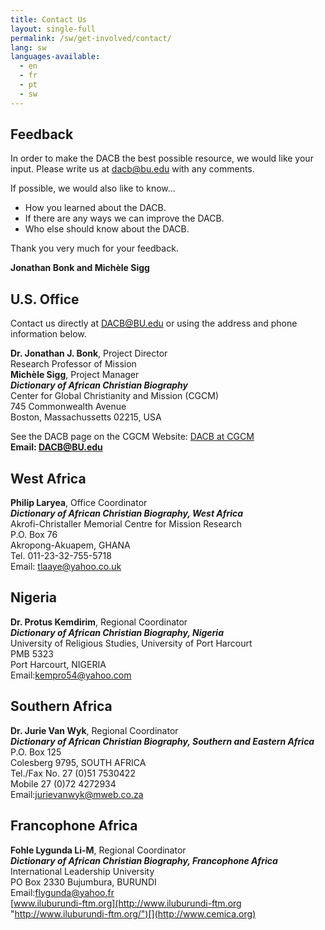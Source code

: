 ```yaml
---
title: Contact Us
layout: single-full
permalink: /sw/get-involved/contact/
lang: sw
languages-available:                         
  - en
  - fr
  - pt
  - sw
---
```

## Feedback

In order to make the DACB the best possible resource, we would like your input. Please write us at [dacb@bu.edu](mailto:dacb@omsc.org) with any comments.  

If possible, we would also like to know...  

- How you learned about the DACB.  
- If there are any ways we can improve the DACB.  
- Who else should know about the DACB.  

Thank you very much for your feedback.  

**Jonathan Bonk and Michèle Sigg**

## U.S. Office

Contact us directly at [DACB@BU.edu](mailto:dacb@bu.edu) or using the address and phone information below.  

**Dr. Jonathan J. Bonk**, Project Director  
Research Professor of Mission  
**Michèle Sigg**, Project Manager  
**_Dictionary of African Christian Biography_**  
Center for Global Christianity and Mission (CGCM)  
745 Commonwealth Avenue  
Boston, Massachussetts 02215, USA  

See the DACB page on the CGCM Website: [DACB at CGCM](http://www.bu.edu/cgcm/digital-projects/dictionary-of-african-christian-biography/)  
**Email: [DACB@BU.edu](mailto:dacb@bu.edu)**  


## West Africa  

**Philip Laryea**, Office Coordinator  
**_Dictionary of African Christian Biography, West Africa_**  
Akrofi-Christaller Memorial Centre for Mission Research  
P.O. Box 76  
Akropong-Akuapem, GHANA  
Tel. 011-23-32-755-5718  
Email: [tlaaye@yahoo.co.uk](mailto:tlaaye@yahoo.co.uk)  

## Nigeria  

**Dr. Protus Kemdirim**, Regional Coordinator  
**_Dictionary of African Christian Biography, Nigeria_**  
University of Religious Studies, University of Port Harcourt  
PMB 5323  
Port Harcourt, NIGERIA  
Email:[kempro54@yahoo.com](mailto:kempro54@yahoo.com)  

## Southern Africa  

**Dr. Jurie Van Wyk**, Regional Coordinator  
**_Dictionary of African Christian Biography, Southern and Eastern Africa_**  
P.O. Box 125  
Colesberg 9795, SOUTH AFRICA  
Tel./Fax No. 27 (0)51 7530422  
Mobile 27 (0)72 4272934  
Email:[jurievanwyk@mweb.co.za](mailto:jurievanwyk@mweb.co.za)  

## Francophone Africa  

**Fohle Lygunda Li-M**, Regional Coordinator  
**_Dictionary of African Christian Biography, Francophone Africa_**  
International Leadership University  
PO Box 2330 Bujumbura, BURUNDI  
Email:[flygunda@yahoo.fr](mailto:flygunda@yahoo.fr "mailto:flygunda@yahoo.fr")   
[www.iluburundi-ftm.org](http://www.iluburundi-ftm.org "http://www.iluburundi-ftm.org/")[](http://www.cemica.org)  
